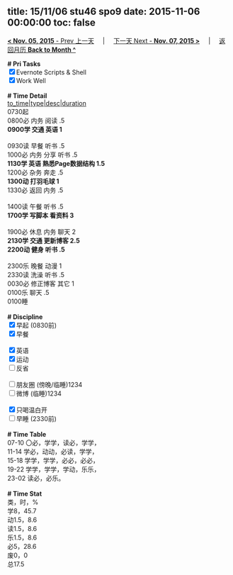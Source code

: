 title: 15/11/06 stu46 spo9
date: 2015-11-06 00:00:00
toc: false
---
[**< Nov. 05, 2015** - Prev 上一天](/lifelogs/2015/11/d05.html) &nbsp; &nbsp; | &nbsp; &nbsp; [下一天 Next - **Nov. 07, 2015 >**](/lifelogs/2015/11/d07.html) &nbsp; &nbsp; |  &nbsp; &nbsp; [返回月历 **Back to Month ^**](/lifelogs/2015/11/index.html)
<br/><div><b># Pri Tasks</b></div><div><input checked="true" type="checkbox"/>Evernote Scripts &amp; Shell</div><div><input checked="true" type="checkbox"/>Work Well</div><div><br/></div><div><b># Time Detail</b></div><div><u>to_time|type|desc|duration</u></div><div>0730起</div><div>0800必 内务 阅读 .5</div><div><b>0900学 交通 英语 1</b></div><div><br/></div><div>0930读 早餐 听书 .5</div><div>1000必 内务 分享 听书 .5</div><div><b>1130学 英语 熟悉Page数据结构 1.5</b></div><div>1200必 杂务 奔走 .5</div><div><b>1300动 打羽毛球 1</b></div><div>1330必 返回 内务 .5</div><div><br/></div><div>1400读 午餐 听书 .5</div><div><b>1700学 写脚本 看资料 3</b></div><div><br/></div><div>1900必 休息 内务 聊天 2</div><div><b>2130学 交通 更新博客 2.5</b></div><div><b>2200动 健身 听书 .5</b></div><div><br/></div><div>2300乐 晚餐 动漫 1</div><div>2330读 洗澡 听书 .5</div><div>0030必 修正博客 其它 1</div><div>0100乐 聊天 .5</div><div>0100睡</div><div><br/></div><div><b># Discipline</b></div><div><input checked="true" type="checkbox"/>早起 (0830前)</div><div><input checked="true" type="checkbox"/>早餐</div><div><br/></div><div><input checked="true" type="checkbox"/>英语</div><div><input checked="true" type="checkbox"/>运动</div><div><input type="checkbox"/>反省</div><div><br/></div><div><input type="checkbox"/>朋友圈 (傍晚/临睡)1234</div><div><input type="checkbox"/>微博 (临睡)1234</div><div><br/></div><div><input checked="true" type="checkbox"/>只喝温白开</div><div><input type="checkbox"/>早睡 (2330前)</div><div><br/></div><div><b># Time Table</b></div><div>07-10 〇必，学学，读必，学学，</div><div>11-14 学必，动动，必读，学学，</div><div>15-18 学学，学学，必必，必必，</div><div>19-22 学学，学学，学动，乐乐，</div><div>23-02 读必，必乐。</div><div><br/></div><div><b># Time Stat</b></div><div>类，时，%</div><div>学8，45.7</div><div>动1.5，8.6</div><div>读1.5，8.6</div><div>乐1.5，8.6</div><div>必5，28.6</div><div>废0，0</div><div>总17.5</div>